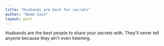 ```yaml
---
title: "Husbands are best for secrets"
author: "Noam Sain"
layout: post
---
```


Husbands are the best people to share your secrets with. They'll never tell anyone because they ain't even listening.
